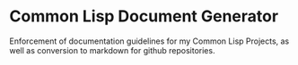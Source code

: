 # Common Lisp Document Generator

Enforcement of documentation guidelines for my Common Lisp Projects, as well as conversion to markdown for github repositories.
